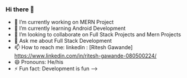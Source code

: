 ### Hi there 👋

- 🔭 I’m currently working on MERN Project
- 🌱 I’m currently learning Android Development
- 👯 I’m looking to collaborate on Full Stack Projects and Mern Projects
- 💬 Ask me about Full Stack Development
- 📫 How to reach me: linkedin : [Ritesh Gawande] https://www.linkedin.com/in/ritesh-gawande-080500224/
- 😄 Pronouns: He/his
- ⚡ Fun fact: Development is fun
-->
